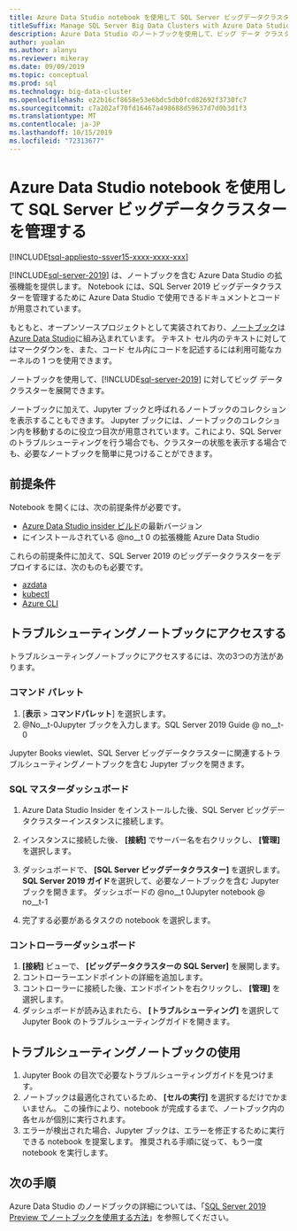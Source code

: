 ```yaml
---
title: Azure Data Studio notebook を使用して SQL Server ビッグデータクラスターを管理する
titleSuffix: Manage SQL Server Big Data Clusters with Azure Data Studio notebooks
description: Azure Data Studio のノートブックを使用して、ビッグ データ クラスターの管理とトラブルシューティングを行います。
author: yualan
ms.author: alanyu
ms.reviewer: mikeray
ms.date: 09/09/2019
ms.topic: conceptual
ms.prod: sql
ms.technology: big-data-cluster
ms.openlocfilehash: e22b16cf8658e53e6bdc5db0fcd82692f3730fc7
ms.sourcegitcommit: c7a202af70fd16467a498688d59637d7d0b3d1f3
ms.translationtype: MT
ms.contentlocale: ja-JP
ms.lasthandoff: 10/15/2019
ms.locfileid: "72313677"
---
```

# <a name="manage-sql-server-big-data-clusters-with-azure-data-studio-notebooks"></a>Azure Data Studio notebook を使用して SQL Server ビッグデータクラスターを管理する

[!INCLUDE[tsql-appliesto-ssver15-xxxx-xxxx-xxx](../includes/tsql-appliesto-ssver15-xxxx-xxxx-xxx.md)]

[!INCLUDE[sql-server-2019](../includes/sssqlv15-md.md)] は、ノートブックを含む Azure Data Studio の拡張機能を提供します。 Notebook には、SQL Server 2019 ビッグデータクラスターを管理するために Azure Data Studio で使用できるドキュメントとコードが用意されています。

もともと、オープンソースプロジェクトとして実装されており、[ノートブック](notebooks-guidance.md)は[Azure Data Studio](https://docs.microsoft.com/sql/azure-data-studio/download)に組み込まれています。 テキスト セル内のテキストに対してはマークダウンを、また、コード セル内にコードを記述するには利用可能なカーネルの 1 つを使用できます。

ノートブックを使用して、[!INCLUDE[sql-server-2019](../includes/sssqlv15-md.md)] に対してビッグ データ クラスターを展開できます。

ノートブックに加えて、Jupyter ブックと呼ばれるノートブックのコレクションを表示することもできます。 Jupyter ブックには、ノートブックのコレクション内を移動するのに役立つ目次が用意されています。これにより、SQL Server のトラブルシューティングを行う場合でも、クラスターの状態を表示する場合でも、必要なノートブックを簡単に見つけることができます。

## <a name="prerequisites"></a>前提条件

Notebook を開くには、次の前提条件が必要です。

* [Azure Data Studio insider ビルド](https://aka.ms/azuredatastudio-rc)の最新バージョン
* にインストールされている @no__t 0 の拡張機能 Azure Data Studio

これらの前提条件に加えて、SQL Server 2019 のビッグデータクラスターをデプロイするには、次のものも必要です。

* [azdata](deploy-install-azdata.md)
* [kubectl](https://kubernetes.io/docs/tasks/tools/install-kubectl/#install-kubectl-binary-using-native-package-management)
* [Azure CLI](/cli/azure/install-azure-cli)

## <a name="access-troubleshooting-notebooks"></a>トラブルシューティングノートブックにアクセスする
トラブルシューティングノートブックにアクセスするには、次の3つの方法があります。

### <a name="command-palette"></a>コマンド パレット
1. [**表示** > **コマンドパレット**] を選択します。
2. @No__t-0Jupyter ブックを入力します。SQL Server 2019 Guide @ no__t-0

Jupyter Books viewlet、SQL Server ビッグデータクラスターに関連するトラブルシューティングノートブックを含む Jupyter ブックを開きます。

### <a name="sql-master-dashboard"></a>SQL マスターダッシュボード
1. Azure Data Studio Insider をインストールした後、SQL Server ビッグデータクラスターインスタンスに接続します。
2. インスタンスに接続した後、 **[接続]** でサーバー名を右クリックし、 **[管理]** を選択します。
3. ダッシュボードで、 **[SQL Server ビッグデータクラスター]** を選択します。 **SQL Server 2019 ガイド**を選択して、必要なノートブックを含む Jupyter ブックを開きます。
    ダッシュボードの @no__t 0Jupyter notebook @ no__t-1

1. 完了する必要があるタスクの notebook を選択します。

### <a name="controller-dashboard"></a>コントローラーダッシュボード
1. **[接続]** ビューで、 **[ビッグデータクラスターの SQL Server]** を展開します。
2. コントローラーエンドポイントの詳細を追加します。
3. コントローラーに接続した後、エンドポイントを右クリックし、 **[管理]** を選択します。
4. ダッシュボードが読み込まれたら、 **[トラブルシューティング]** を選択して Jupyter Book のトラブルシューティングガイドを開きます。

## <a name="use-troubleshooting-notebooks"></a>トラブルシューティングノートブックの使用
1. Jupyter Book の目次で必要なトラブルシューティングガイドを見つけます。
1. ノートブックは最適化されているため、 **[セルの実行]** を選択するだけでかまいません。 この操作により、notebook が完成するまで、ノートブック内の各セルが個別に実行されます。
1. エラーが検出された場合、Jupyter ブックは、エラーを修正するために実行できる notebook を提案します。 推奨される手順に従って、もう一度 notebook を実行します。

## <a name="next-steps"></a>次の手順
Azure Data Studio のノードブックの詳細については、「[SQL Server 2019 Preview でノートブックを使用する方法](notebooks-guidance.md)」を参照してください。
